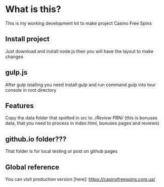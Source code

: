 # What is this?

This is my working development kit to make project Casino Free Spins

## Install project

Just download and install node.js then you will have the layout to make changes

## gulp.js

After gulp istalling you need install gulp and run command _gulp_ into tour console in root directory

## Features

Copy the data folder that spotted in src to _./Review PBN/_ (this is bonuses data, that you need to process in index.html, bonuses pages and reviews)

## github.io folder???

That folder is for local testing or post on github pages

## Global reference

You can visit production version [here]: https://casinofreespins.com.ua/
